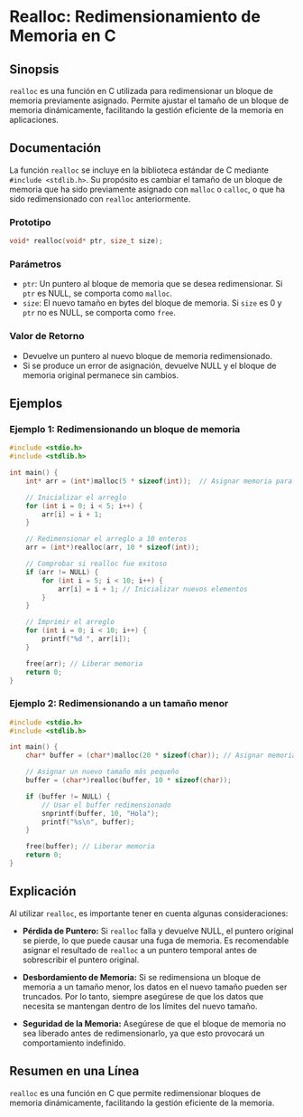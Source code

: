 <!--
Meta Description: # Realloc: Redimensionamiento de Memoria en C ## Sinopsis `realloc` es una función en C utilizada para redimensionar un bloque de memoria previamente ...
Meta Keywords: memoria, realloc, bloque, int, que
-->

# Realloc: Redimensionamiento de Memoria en C

## Sinopsis
`realloc` es una función en C utilizada para redimensionar un bloque de memoria previamente asignado. Permite ajustar el tamaño de un bloque de memoria dinámicamente, facilitando la gestión eficiente de la memoria en aplicaciones.

## Documentación
La función `realloc` se incluye en la biblioteca estándar de C mediante `#include <stdlib.h>`. Su propósito es cambiar el tamaño de un bloque de memoria que ha sido previamente asignado con `malloc` o `calloc`, o que ha sido redimensionado con `realloc` anteriormente.

### Prototipo
```c
void* realloc(void* ptr, size_t size);
```

### Parámetros
- `ptr`: Un puntero al bloque de memoria que se desea redimensionar. Si `ptr` es NULL, se comporta como `malloc`.
- `size`: El nuevo tamaño en bytes del bloque de memoria. Si `size` es 0 y `ptr` no es NULL, se comporta como `free`.

### Valor de Retorno
- Devuelve un puntero al nuevo bloque de memoria redimensionado. 
- Si se produce un error de asignación, devuelve NULL y el bloque de memoria original permanece sin cambios.

## Ejemplos

### Ejemplo 1: Redimensionando un bloque de memoria
```c
#include <stdio.h>
#include <stdlib.h>

int main() {
    int* arr = (int*)malloc(5 * sizeof(int));  // Asignar memoria para 5 enteros

    // Inicializar el arreglo
    for (int i = 0; i < 5; i++) {
        arr[i] = i + 1;
    }

    // Redimensionar el arreglo a 10 enteros
    arr = (int*)realloc(arr, 10 * sizeof(int));

    // Comprobar si realloc fue exitoso
    if (arr != NULL) {
        for (int i = 5; i < 10; i++) {
            arr[i] = i + 1; // Inicializar nuevos elementos
        }
    }

    // Imprimir el arreglo
    for (int i = 0; i < 10; i++) {
        printf("%d ", arr[i]);
    }

    free(arr); // Liberar memoria
    return 0;
}
```

### Ejemplo 2: Redimensionando a un tamaño menor
```c
#include <stdio.h>
#include <stdlib.h>

int main() {
    char* buffer = (char*)malloc(20 * sizeof(char)); // Asignar memoria

    // Asignar un nuevo tamaño más pequeño
    buffer = (char*)realloc(buffer, 10 * sizeof(char));

    if (buffer != NULL) {
        // Usar el buffer redimensionado
        snprintf(buffer, 10, "Hola");
        printf("%s\n", buffer);
    }

    free(buffer); // Liberar memoria
    return 0;
}
```

## Explicación
Al utilizar `realloc`, es importante tener en cuenta algunas consideraciones:

- **Pérdida de Puntero:** Si `realloc` falla y devuelve NULL, el puntero original se pierde, lo que puede causar una fuga de memoria. Es recomendable asignar el resultado de `realloc` a un puntero temporal antes de sobrescribir el puntero original.
  
- **Desbordamiento de Memoria:** Si se redimensiona un bloque de memoria a un tamaño menor, los datos en el nuevo tamaño pueden ser truncados. Por lo tanto, siempre asegúrese de que los datos que necesita se mantengan dentro de los límites del nuevo tamaño.

- **Seguridad de la Memoria:** Asegúrese de que el bloque de memoria no sea liberado antes de redimensionarlo, ya que esto provocará un comportamiento indefinido.

## Resumen en una Línea
`realloc` es una función en C que permite redimensionar bloques de memoria dinámicamente, facilitando la gestión eficiente de la memoria.
